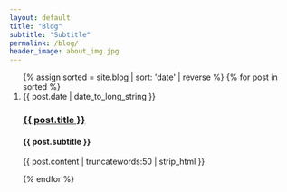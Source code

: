 ```yaml
---
layout: default
title: "Blog"
subtitle: "Subtitle"
permalink: /blog/
header_image: about_img.jpg
---
```


<section class="blog">
	<div class="content">
		<ol class="blog-posts">
		{% assign sorted = site.blog | sort: 'date' | reverse %}
		{% for post in sorted %}
		    <li>
		      <time datetime="{{ post.date | date_to_xmlschema }}">{{ post.date | date_to_long_string }}</time>
		      <h3><a href="{{ post.url }}">{{ post.title }}</a></h3>
		      <h4>{{ post.subtitle }}</h4>
		      <p>{{ post.content | truncatewords:50 | strip_html }}</p>
		    </li>
		{% endfor %}
		</ol>
	</div>
</section>